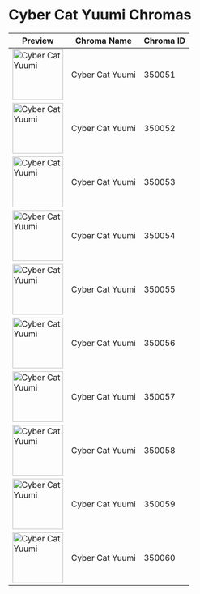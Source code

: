 # Cyber Cat Yuumi Chromas

| Preview | Chroma Name | Chroma ID |
|---|---|---|
| <img src='https://raw.communitydragon.org/latest/plugins/rcp-be-lol-game-data/global/default/v1/champion-chroma-images/350/350051.png' alt='Cyber Cat Yuumi' width='100'> | Cyber Cat Yuumi | 350051 |
| <img src='https://raw.communitydragon.org/latest/plugins/rcp-be-lol-game-data/global/default/v1/champion-chroma-images/350/350052.png' alt='Cyber Cat Yuumi' width='100'> | Cyber Cat Yuumi | 350052 |
| <img src='https://raw.communitydragon.org/latest/plugins/rcp-be-lol-game-data/global/default/v1/champion-chroma-images/350/350053.png' alt='Cyber Cat Yuumi' width='100'> | Cyber Cat Yuumi | 350053 |
| <img src='https://raw.communitydragon.org/latest/plugins/rcp-be-lol-game-data/global/default/v1/champion-chroma-images/350/350054.png' alt='Cyber Cat Yuumi' width='100'> | Cyber Cat Yuumi | 350054 |
| <img src='https://raw.communitydragon.org/latest/plugins/rcp-be-lol-game-data/global/default/v1/champion-chroma-images/350/350055.png' alt='Cyber Cat Yuumi' width='100'> | Cyber Cat Yuumi | 350055 |
| <img src='https://raw.communitydragon.org/latest/plugins/rcp-be-lol-game-data/global/default/v1/champion-chroma-images/350/350056.png' alt='Cyber Cat Yuumi' width='100'> | Cyber Cat Yuumi | 350056 |
| <img src='https://raw.communitydragon.org/latest/plugins/rcp-be-lol-game-data/global/default/v1/champion-chroma-images/350/350057.png' alt='Cyber Cat Yuumi' width='100'> | Cyber Cat Yuumi | 350057 |
| <img src='https://raw.communitydragon.org/latest/plugins/rcp-be-lol-game-data/global/default/v1/champion-chroma-images/350/350058.png' alt='Cyber Cat Yuumi' width='100'> | Cyber Cat Yuumi | 350058 |
| <img src='https://raw.communitydragon.org/latest/plugins/rcp-be-lol-game-data/global/default/v1/champion-chroma-images/350/350059.png' alt='Cyber Cat Yuumi' width='100'> | Cyber Cat Yuumi | 350059 |
| <img src='https://raw.communitydragon.org/latest/plugins/rcp-be-lol-game-data/global/default/v1/champion-chroma-images/350/350060.png' alt='Cyber Cat Yuumi' width='100'> | Cyber Cat Yuumi | 350060 |
